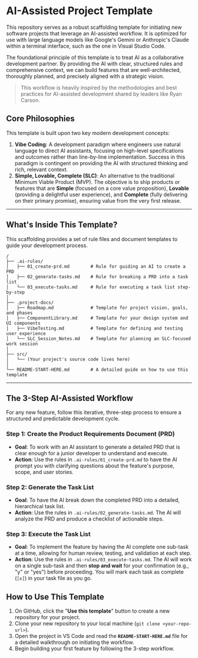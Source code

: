# AI-Assisted Project Template

This repository serves as a robust scaffolding template for initiating new software projects that leverage an AI-assisted workflow. It is optimized for use with large language models like Google's Gemini or Anthropic's Claude within a terminal interface, such as the one in Visual Studio Code.

The foundational principle of this template is to treat AI as a collaborative development partner. By providing the AI with clear, structured rules and comprehensive context, we can build features that are well-architected, thoroughly planned, and precisely aligned with a strategic vision.

> This workflow is heavily inspired by the methodologies and best practices for AI-assisted development shared by leaders like Ryan Carson.

## Core Philosophies

This template is built upon two key modern development concepts:

1.  **Vibe Coding**: A development paradigm where engineers use natural language to direct AI assistants, focusing on high-level specifications and outcomes rather than line-by-line implementation. Success in this paradigm is contingent on providing the AI with structured thinking and rich, relevant context.
2.  **Simple, Lovable, Complete (SLC)**: An alternative to the traditional Minimum Viable Product (MVP). The objective is to ship products or features that are **Simple** (focused on a core value proposition), **Lovable** (providing a delightful user experience), and **Complete** (fully delivering on their primary promise), ensuring value from the very first release.

---
## What's Inside This Template?

This scaffolding provides a set of rule files and document templates to guide your development process.

```
/
├── .ai-rules/
│   ├── 01_create-prd.md        # Rule for guiding an AI to create a PRD
│   ├── 02_generate-tasks.md    # Rule for breaking a PRD into a task list
│   └── 03_execute-tasks.md     # Rule for executing a task list step-by-step
│
├── .project-docs/
│   ├── Roadmap.md              # Template for project vision, goals, and phases
│   ├── ComponentLibrary.md     # Template for your design system and UI components
│   ├── VibeTesting.md          # Template for defining and testing user experience
│   └── SLC_Session_Notes.md    # Template for planning an SLC-focused work session
│
├── src/
│   └── (Your project's source code lives here)
│
└── README-START-HERE.md        # A detailed guide on how to use this template
```
---

## The 3-Step AI-Assisted Workflow

For any new feature, follow this iterative, three-step process to ensure a structured and predictable development cycle.

### Step 1: Create the Product Requirements Document (PRD)

-   **Goal**: To work with an AI assistant to generate a detailed PRD that is clear enough for a junior developer to understand and execute.
-   **Action**: Use the rules in `.ai-rules/01_create-prd.md` to have the AI prompt you with clarifying questions about the feature's purpose, scope, and user stories.

### Step 2: Generate the Task List

-   **Goal**: To have the AI break down the completed PRD into a detailed, hierarchical task list.
-   **Action**: Use the rules in `.ai-rules/02_generate-tasks.md`. The AI will analyze the PRD and produce a checklist of actionable steps.

### Step 3: Execute the Task List

-   **Goal**: To implement the feature by having the AI complete one sub-task at a time, allowing for human review, testing, and validation at each step.
-   **Action**: Use the rules in `.ai-rules/03_execute-tasks.md`. The AI will work on a single sub-task and then **stop and wait** for your confirmation (e.g., "y" or "yes") before proceeding. You will mark each task as complete (`[x]`) in your task file as you go.

## How to Use This Template

1.  On GitHub, click the "**Use this template**" button to create a new repository for your project.
2.  Clone your new repository to your local machine (`git clone <your-repo-url>`).
3.  Open the project in VS Code and read the **`README-START-HERE.md`** file for a detailed walkthrough on initiating the workflow.
4.  Begin building your first feature by following the 3-step workflow.


